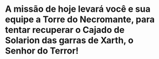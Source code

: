 # A missão de hoje levará você e sua equipe a Torre do Necromante, para tentar recuperar o Cajado de Solarion das garras de Xarth, o Senhor do Terror!

